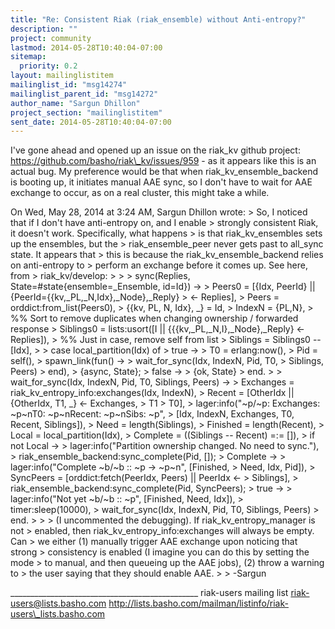 ```yaml
---
title: "Re: Consistent Riak (riak_ensemble) without Anti-entropy?"
description: ""
project: community
lastmod: 2014-05-28T10:40:04-07:00
sitemap:
  priority: 0.2
layout: mailinglistitem
mailinglist_id: "msg14274"
mailinglist_parent_id: "msg14272"
author_name: "Sargun Dhillon"
project_section: "mailinglistitem"
sent_date: 2014-05-28T10:40:04-07:00
---
```



I've gone ahead and opened up an issue on the riak\_kv github project:
https://github.com/basho/riak\_kv/issues/959 - as it appears like this
is an actual bug. My preference would be that when
riak\_kv\_ensemble\_backend is booting up, it initiates manual AAE sync,
so I don't have to wait for AAE exchange to occur, as on a real
cluster, this might take a while.

On Wed, May 28, 2014 at 3:24 AM, Sargun Dhillon  wrote:
&gt; So, I noticed that if I don't have anti-entropy on, and I enable
&gt; strongly consistent Riak, it doesn't work. Specifically, what happens
&gt; is that riak\_kv\_ensembles sets up the ensembles, but the
&gt; riak\_ensemble\_peer never gets past to all\_sync state. It appears that
&gt; this is because the riak\_kv\_ensemble\_backend relies on anti-entropy to
&gt; perform an exchange before it comes up. See here, from
&gt; riak\_kv/develop:
&gt;
&gt;
&gt; sync(Replies, State=#state{ensemble=\_Ensemble, id=Id}) -&gt;
&gt; Peers0 = [{Idx, PeerId} || {PeerId={{kv,\_PL,\_N,Idx},\_Node},\_Reply}
&gt; &lt;- Replies],
&gt; Peers = orddict:from\_list(Peers0),
&gt; {{kv, PL, N, Idx}, \_} = Id,
&gt; IndexN = {PL,N},
&gt; %% Sort to remove duplicates when changing ownership / forwarded response
&gt; Siblings0 = lists:usort([I || {{{kv,\_PL,\_N,I},\_Node},\_Reply} &lt;- Replies]),
&gt; %% Just in case, remove self from list
&gt; Siblings = Siblings0 -- [Idx],
&gt;
&gt; case local\_partition(Idx) of
&gt; true -&gt;
&gt; T0 = erlang:now(),
&gt; Pid = self(),
&gt; spawn\_link(fun() -&gt;
&gt; wait\_for\_sync(Idx, IndexN, Pid, T0,
&gt; Siblings, Peers)
&gt; end),
&gt; {async, State};
&gt; false -&gt;
&gt; {ok, State}
&gt; end.
&gt;
&gt; wait\_for\_sync(Idx, IndexN, Pid, T0, Siblings, Peers) -&gt;
&gt; Exchanges = riak\_kv\_entropy\_info:exchanges(Idx, IndexN),
&gt; Recent = [OtherIdx || {OtherIdx, T1, \_} &lt;- Exchanges,
&gt; T1 &gt; T0],
&gt; lager:info("~p/~p: Exchanges: ~p~nT0: ~p~nRecent: ~p~nSibs: ~p",
&gt; [Idx, IndexN, Exchanges, T0, Recent, Siblings]),
&gt; Need = length(Siblings),
&gt; Finished = length(Recent),
&gt; Local = local\_partition(Idx),
&gt; Complete = ((Siblings -- Recent) =:= []),
&gt; if not Local -&gt;
&gt; lager:info("Partition ownership changed. No need to sync."),
&gt; riak\_ensemble\_backend:sync\_complete(Pid, []);
&gt; Complete -&gt;
&gt; lager:info("Complete ~b/~b :: ~p -&gt; ~p~n", [Finished,
&gt; Need, Idx, Pid]),
&gt; SyncPeers = [orddict:fetch(PeerIdx, Peers) || PeerIdx &lt;- 
&gt; Siblings],
&gt; riak\_ensemble\_backend:sync\_complete(Pid, SyncPeers);
&gt; true -&gt;
&gt; lager:info("Not yet ~b/~b :: ~p", [Finished, Need, Idx]),
&gt; timer:sleep(10000),
&gt; wait\_for\_sync(Idx, IndexN, Pid, T0, Siblings, Peers)
&gt; end.
&gt;
&gt;
&gt; (I uncommented the debugging). If riak\_kv\_entropy\_manager is not
&gt; enabled, then riak\_kv\_entropy\_info:exchanges will always be empty. Can
&gt; we either (1) manually trigger AAE exchange upon noticing that strong
&gt; consistency is enabled (I imagine you can do this by setting the mode
&gt; to manual, and then queueing up the AAE jobs), (2) throw a warning to
&gt; the user saying that they should enable AAE.
&gt;
&gt; -Sargun

\_\_\_\_\_\_\_\_\_\_\_\_\_\_\_\_\_\_\_\_\_\_\_\_\_\_\_\_\_\_\_\_\_\_\_\_\_\_\_\_\_\_\_\_\_\_\_
riak-users mailing list
riak-users@lists.basho.com
http://lists.basho.com/mailman/listinfo/riak-users\_lists.basho.com

